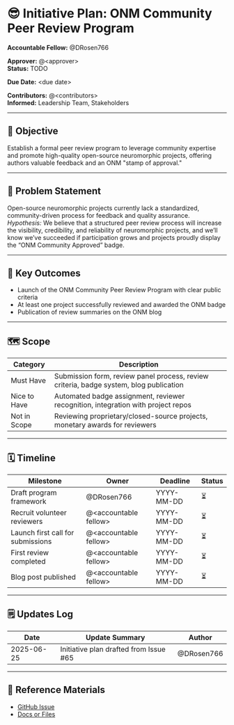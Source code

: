 # 😎 Initiative Plan: ONM Community Peer Review Program

**Accountable Fellow:** @DRosen766

**Approver:** @\<approver>  
**Status:** TODO

**Due Date:** \<due date>

**Contributors:** @\<contributors>  
**Informed:** Leadership Team, Stakeholders  

---

## 🎯 Objective

Establish a formal peer review program to leverage community expertise and promote high-quality open-source neuromorphic projects, offering authors valuable feedback and an ONM "stamp of approval."

---

## 🧠 Problem Statement

Open-source neuromorphic projects currently lack a standardized, community-driven process for feedback and quality assurance.  
_Hypothesis:_ We believe that a structured peer review process will increase the visibility, credibility, and reliability of neuromorphic projects, and we’ll know we’ve succeeded if participation grows and projects proudly display the “ONM Community Approved” badge.

---

## 🧾 Key Outcomes

- Launch of the ONM Community Peer Review Program with clear public criteria
- At least one project successfully reviewed and awarded the ONM badge
- Publication of review summaries on the ONM blog

---

## 🗺️ Scope

| Category     | Description                                              |
|--------------|----------------------------------------------------------|
| Must Have    | Submission form, review panel process, review criteria, badge system, blog publication |
| Nice to Have | Automated badge assignment, reviewer recognition, integration with project repos       |
| Not in Scope | Reviewing proprietary/closed-source projects, monetary awards for reviewers            |

---

## 🗓️ Timeline

| Milestone                     | Owner           | Deadline     | Status |
|-------------------------------|-----------------|--------------|--------|
| Draft program framework       | @DRosen766      | YYYY-MM-DD   | ⏳     |
| Recruit volunteer reviewers   | @\<accountable fellow> | YYYY-MM-DD   | ⏳     |
| Launch first call for submissions | @\<accountable fellow> | YYYY-MM-DD   | ⏳     |
| First review completed        | @\<accountable fellow> | YYYY-MM-DD   | ⏳     |
| Blog post published           | @\<accountable fellow> | YYYY-MM-DD   | ⏳     |

---

## 🗒️ Updates Log

| Date       | Update Summary                              | Author      |
|------------|---------------------------------------------|-------------|
| 2025-06-25 | Initiative plan drafted from Issue #65      | @DRosen766  |

---

## 🔗 Reference Materials

- [GitHub Issue](https://github.com/open-neuromorphic/communications/issues/65)
- [Docs or Files](https://github.com/open-neuromorphic/communications/tree/main/docs/initiatives)